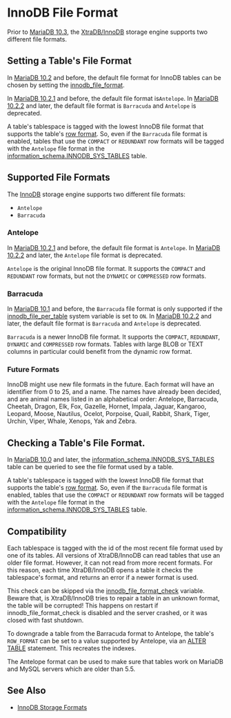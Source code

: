 # InnoDB File Format

Prior to [MariaDB 10.3](/kb/en/what-is-mariadb-103/), the [XtraDB/InnoDB](/columns-storage-engines-and-plugins/storage-engines/innodb) storage engine supports two different file formats.

## Setting a Table's File Format

In [MariaDB 10.2](/kb/en/what-is-mariadb-102/) and before, the default file format for InnoDB tables can be chosen by setting the [innodb_file_format](/kb/en/xtradbinnodb-server-system-variables/#innodb_file_format).

In [MariaDB 10.2.1](/kb/en/mariadb-1021-release-notes/) and before, the default file format is`Antelope`. In [MariaDB 10.2.2](/kb/en/mariadb-1022-release-notes/) and later, the default file format is `Barracuda` and `Antelope` is deprecated.

A table's tablespace is tagged with the lowest InnoDB file format that supports the table's [row format](/kb/en/xtradbinnodb-storage-formats/). So, even if the `Barracuda` file format is enabled, tables that use the `COMPACT` or `REDUNDANT` row formats will be tagged with the `Antelope` file format in the [information_schema.INNODB_SYS_TABLES](/kb/en/information-schema-innodb_sys_tables-table/) table.

## Supported File Formats

The [InnoDB](/columns-storage-engines-and-plugins/storage-engines/innodb) storage engine supports two different file formats:

- `Antelope`
- `Barracuda`

### Antelope

In [MariaDB 10.2.1](/kb/en/mariadb-1021-release-notes/) and before, the default file format is `Antelope`. In [MariaDB 10.2.2](/kb/en/mariadb-1022-release-notes/) and later, the `Antelope` file format is deprecated.

`Antelope` is the original InnoDB file format. It supports the `COMPACT` and `REDUNDANT` row formats, but not the `DYNAMIC` or `COMPRESSED` row formats.

### Barracuda

In [MariaDB 10.1](/kb/en/what-is-mariadb-101/) and before, the `Barracuda` file format is only supported if the [innodb_file_per_table](/kb/en/xtradbinnodb-server-system-variables/#innodb_file_per_table) system variable is set to `ON`. In [MariaDB 10.2.2](/kb/en/mariadb-1022-release-notes/) and later, the default file format is `Barracuda` and `Antelope` is deprecated.

`Barracuda` is a newer InnoDB file format. It supports the `COMPACT`, `REDUNDANT`, `DYNAMIC` and `COMPRESSED` row formats. Tables with large BLOB or TEXT columns in particular could benefit from the dynamic row format.

### Future Formats

InnoDB might use new file formats in the future. Each format will have an identifier from 0 to 25, and a name. The names have already been decided, and are animal names listed in an alphabetical order: Antelope, Barracuda, Cheetah, Dragon, Elk, Fox, Gazelle, Hornet, Impala, Jaguar, Kangaroo, Leopard, Moose, Nautilus, Ocelot, Porpoise, Quail, Rabbit, Shark, Tiger, Urchin, Viper, Whale, Xenops, Yak and Zebra.

## Checking a Table's File Format.

In [MariaDB 10.0](/kb/en/what-is-mariadb-100/) and later, the [information_schema.INNODB_SYS_TABLES](/kb/en/information-schema-innodb_sys_tables-table/) table can be queried to see the file format used by a table.

A table's tablespace is tagged with the lowest InnoDB file format that supports the table's [row format](/kb/en/xtradbinnodb-storage-formats/). So, even if the `Barracuda` file format is enabled, tables that use the `COMPACT` or `REDUNDANT` row formats will be tagged with the `Antelope` file format in the [information_schema.INNODB_SYS_TABLES](/kb/en/information-schema-innodb_sys_tables-table/) table.

## Compatibility

Each tablespace is tagged with the id of the most recent file format used by one of its tables. All versions of XtraDB/InnoDB can read tables that use an older file format. However, it can not read from more recent formats. For this reason, each time XtraDB/InnoDB opens a table it checks the tablespace's format, and returns an error if a newer format is used.

This check can be skipped via the [innodb_file_format_check](/kb/en/xtradbinnodb-server-system-variables/#innodb_file_format_check) variable. Beware that, is XtraDB/InnoDB tries to repair a table in an unknown format, the table will be corrupted! This happens on restart if innodb_file_format_check is disabled and the server crashed, or it was closed with fast shutdown.

To downgrade a table from the Barracuda format to Antelope, the table's `ROW_FORMAT` can be set to a value supported by Antelope, via an [ALTER TABLE](/sql-statements-structure/sql-statements/data-definition/alter/alter-table) statement. This recreates the indexes.

The Antelope format can be used to make sure that tables work on MariaDB and MySQL servers which are older than 5.5.

## See Also

- [InnoDB Storage Formats](/kb/en/innodb-storage-formats/)